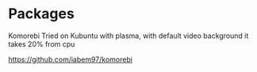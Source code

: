 # Packages



Komorebi
Tried on Kubuntu with plasma, with default video background it takes 20% from cpu

https://github.com/iabem97/komorebi